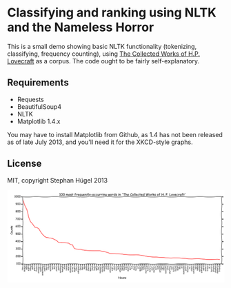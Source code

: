 # Classifying and ranking using NLTK and the Nameless Horror

This is a small demo showing basic NLTK functionality (tokenizing, classifying, frequency counting), using [The Collected Works of H.P. Lovecraft](http://gutenberg.net.au/ebooks06/0600031h.html) as a corpus.
The code ought to be fairly self-explanatory.

## Requirements

- Requests
- BeautifulSoup4
- NLTK
- Matplotlib 1.4.x

You may have to install Matplotlib from Github, as 1.4 has not been released as of late July 2013, and you'll need it for the XKCD-style graphs.

## License

MIT, copyright Stephan Hügel 2013

![Fhtagn!](fhtagn.png "Graph your terror!")
